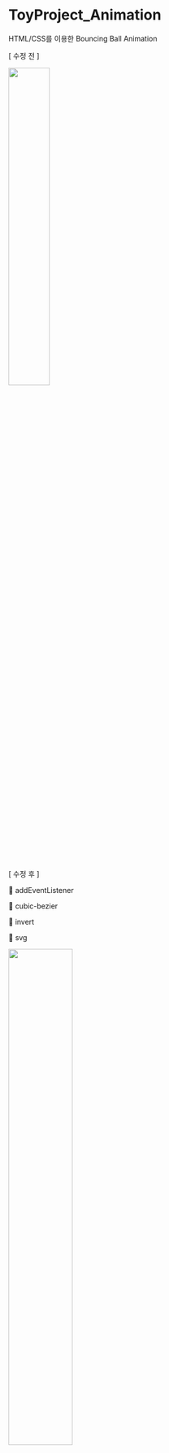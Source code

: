 # ToyProject_Animation

HTML/CSS를 이용한 Bouncing Ball Animation




[ 수정 전 ]


<img width="40%" src="https://user-images.githubusercontent.com/71424881/208627473-94bc8ef2-1c5a-44b4-84a7-200065a04cf3.gif"/>




[ 수정 후 ]


📌 addEventListener

📌 cubic-bezier

📌 invert

📌 svg


<img width="50%" src="https://user-images.githubusercontent.com/71424881/209510511-2edc7969-c575-4f9b-a610-bc5aff25055b.gif"/>
